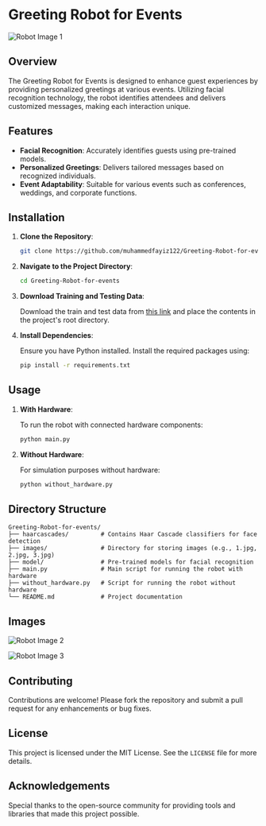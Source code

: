 # Greeting Robot for Events

![Robot Image 1](images/1.jpg)

## Overview

The Greeting Robot for Events is designed to enhance guest experiences by providing personalized greetings at various events. Utilizing facial recognition technology, the robot identifies attendees and delivers customized messages, making each interaction unique.

## Features

- **Facial Recognition**: Accurately identifies guests using pre-trained models.
- **Personalized Greetings**: Delivers tailored messages based on recognized individuals.
- **Event Adaptability**: Suitable for various events such as conferences, weddings, and corporate functions.

## Installation

1. **Clone the Repository**:

   ```bash
   git clone https://github.com/muhammedfayiz122/Greeting-Robot-for-events.git
   ```

2. **Navigate to the Project Directory**:

   ```bash
   cd Greeting-Robot-for-events
   ```

3. **Download Training and Testing Data**:

   Download the train and test data from [this link](https://drive.google.com/file/d/1C_FsSPhjMcGhJOHwRSURyYACwwX7xAZM/view?usp=sharing) and place the contents in the project's root directory.

4. **Install Dependencies**:

   Ensure you have Python installed. Install the required packages using:

   ```bash
   pip install -r requirements.txt
   ```

## Usage

1. **With Hardware**:

   To run the robot with connected hardware components:

   ```bash
   python main.py
   ```

2. **Without Hardware**:

   For simulation purposes without hardware:

   ```bash
   python without_hardware.py
   ```

## Directory Structure

```
Greeting-Robot-for-events/
├── haarcascades/         # Contains Haar Cascade classifiers for face detection
├── images/               # Directory for storing images (e.g., 1.jpg, 2.jpg, 3.jpg)
├── model/                # Pre-trained models for facial recognition
├── main.py               # Main script for running the robot with hardware
├── without_hardware.py   # Script for running the robot without hardware
└── README.md             # Project documentation
```

## Images

![Robot Image 2](images/2.jpg)

![Robot Image 3](images/3.jpg)

## Contributing

Contributions are welcome! Please fork the repository and submit a pull request for any enhancements or bug fixes.

## License

This project is licensed under the MIT License. See the `LICENSE` file for more details.

## Acknowledgements

Special thanks to the open-source community for providing tools and libraries that made this project possible.

